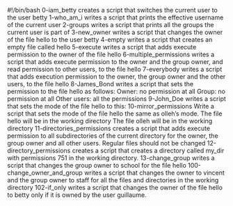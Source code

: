 #!/bin/bash
0-iam_betty creates a script that switches the current user to the user betty
1-who_am_i writes a script that prints the effective username of the current user
2-groups writes a script that prints all the groups the current user is part of
3-new_owner writes a script that changes the owner of the file hello to the user betty
4-empty writes a script that creates an empty file called hello
5-execute writes a script that adds execute permission to the owner of the file hello
6-multiple_permissions writes a script that adds execute permission to the owner and the group owner, and read permission to other users, to the file hello
7-everybody writes a script that adds execution permission to the owner, the group owner and the other users, to the file hello
8-James_Bond writes a script that sets the permission to the file hello as follows:
Owner: no permission at all
Group: no permission at all
Other users: all the permissions
9-John_Doe writes a script that sets the mode of the file hello to this:
10-mirror_permissions Write a script that sets the mode of the file hello the same as olleh’s mode.
The file hello will be in the working directory
The file olleh will be in the working directory
11-directories_permissions creates a script that adds execute permission to all subdirectories of the current directory for the owner, the group owner and all other users. Regular files should not be changed
12-directory_permissions creates a script that creates a directory called my_dir with permissions 751 in the working directory.
13-change_group writes a script that changes the group owner to school for the file hello
100-change_owner_and_group writes a script that changes the owner to vincent and the group owner to staff for all the files and directories in the working directory
102-if_only writes a script that changes the owner of the file hello to betty only if it is owned by the user guillaume.

